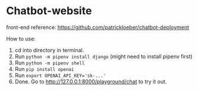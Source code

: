 # Chatbot-website

front-end reference: https://github.com/patrickloeber/chatbot-deployment


How to use:
1. cd into directory in terminal.
2. Run ```python -m pipenv install django``` (might need to install pipenv first)
3. Run ```python -m pipenv shell```
4. Run ```pip install openai```
5. Run ```export OPENAI_API_KEY='sk-...'```
6. Done. Go to http://127.0.0.1:8000/playground/chat to try it out. 
